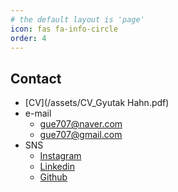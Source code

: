 ```yaml
---
# the default layout is 'page'
icon: fas fa-info-circle
order: 4
---
```


## Contact
* [CV](/assets/CV_Gyutak Hahn.pdf)
* e-mail
  * gue707@naver.com
  * gue707@gmail.com
* SNS
  * [Instagram](https://www.instagram.com/1mtxxk/)
  * [Linkedin](https://www.linkedin.com/in/gyutakhahn/)
  * [Github](https://github.com/HahnGyuTak)
  